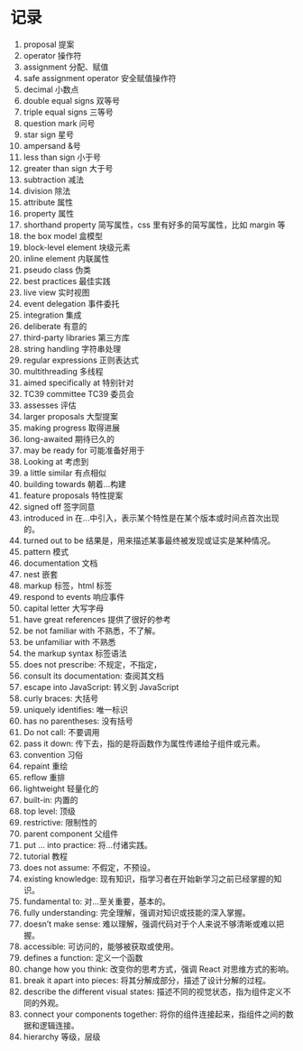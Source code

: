 # 记录

1. proposal 提案
2. operator 操作符
3. assignment 分配、赋值
4. safe assignment operator 安全赋值操作符
5. decimal 小数点
6. double equal signs 双等号
7. triple equal signs 三等号
8. question mark 问号
9. star sign 星号
10. ampersand &号
11. less than sign 小于号
12. greater than sign 大于号
13. subtraction 减法
14. division 除法
15. attribute 属性
16. property 属性
17. shorthand property 简写属性，css 里有好多的简写属性，比如 margin 等
18. the box model 盒模型
19. block-level element 块级元素
20. inline element 内联属性
21. pseudo class 伪类
22. best practices 最佳实践
23. live view 实时视图
24. event delegation 事件委托
25. integration 集成
26. deliberate 有意的
27. third-party libraries 第三方库
28. string handling 字符串处理
29. regular expressions 正则表达式
30. multithreading 多线程
31. aimed specifically at 特别针对
32. TC39 committee TC39 委员会
33. assesses 评估
34. larger proposals 大型提案
35. making progress 取得进展
36. long-awaited 期待已久的
37. may be ready for 可能准备好用于
38. Looking at 考虑到
39. a little similar 有点相似
40. building towards 朝着...构建
41. feature proposals 特性提案
42. signed off 签字同意
43. introduced in 在...中引入，表示某个特性是在某个版本或时间点首次出现的。
44. turned out to be 结果是，用来描述某事最终被发现或证实是某种情况。
45. pattern 模式
46. documentation 文档
47. nest 嵌套
48. markup 标签，html 标签
49. respond to events 响应事件
50. capital letter 大写字母
51. have great references 提供了很好的参考
52. be not familiar with 不熟悉，不了解。
53. be unfamiliar with 不熟悉
54. the markup syntax 标签语法
55. does not prescribe: 不规定，不指定，
56. consult its documentation: 查阅其文档
57. escape into JavaScript: 转义到 JavaScript
58. curly braces: 大括号
59. uniquely identifies: 唯一标识
60. has no parentheses: 没有括号
61. Do not call: 不要调用
62. pass it down: 传下去，指的是将函数作为属性传递给子组件或元素。
63. convention 习俗
64. repaint 重绘
65. reflow 重排
66. lightweight 轻量化的
67. built-in: 内置的
68. top level: 顶级
69. restrictive: 限制性的
70. parent component 父组件
71. put ... into practice: 将...付诸实践。
72. tutorial 教程
73. does not assume: 不假定，不预设。
74. existing knowledge: 现有知识，指学习者在开始新学习之前已经掌握的知识。
75. fundamental to: 对...至关重要，基本的。
76. fully understanding: 完全理解，强调对知识或技能的深入掌握。
77. doesn’t make sense: 难以理解，强调代码对于个人来说不够清晰或难以把握。
78. accessible: 可访问的，能够被获取或使用。
79. defines a function: 定义一个函数
80. change how you think: 改变你的思考方式，强调 React 对思维方式的影响。
81. break it apart into pieces: 将其分解成部分，描述了设计分解的过程。
82. describe the different visual states: 描述不同的视觉状态，指为组件定义不同的外观。
83. connect your components together: 将你的组件连接起来，指组件之间的数据和逻辑连接。
3. hierarchy 等级，层级
